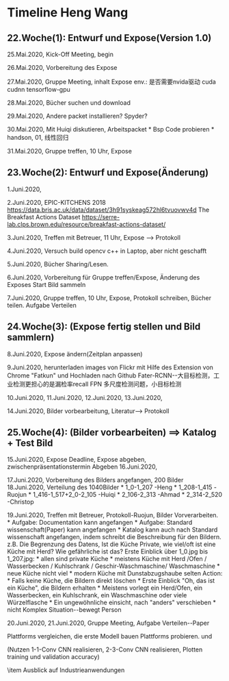 # Timeline Heng Wang

## 22.Woche(1): Entwurf und Expose(Version 1.0)

25.Mai.2020, Kick-Off Meeting, begin

26.Mai.2020, Vorbereitung des Expose

27.Mai.2020, Gruppe Meeting, inhalt Expose
	env.: 是否需要nvida驱动 cuda cudnn tensorflow-gpu  

28.Mai.2020, Bücher suchen und download

29.Mai.2020, Andere packet installieren? Spyder? 

30.Mai.2020, Mit Huiqi diskutieren, Arbeitspacket
	* Bsp Code probieren
	* handson, 01, 线性回归

31.Mai.2020, Gruppe treffen, 10 Uhr, Expose

## 23.Woche(2): Entwurf und Expose(Änderung)

1.Juni.2020,

2.Juni.2020,
	EPIC-KITCHENS 2018
	https://data.bris.ac.uk/data/dataset/3h91syskeag572hl6tvuovwv4d
	The Breakfast Actions Dataset
	https://serre-lab.clps.brown.edu/resource/breakfast-actions-dataset/

3.Juni.2020, Treffen mit Betreuer, 11 Uhr, Expose --> Protokoll

4.Juni.2020, Versuch build opencv c++ in Laptop, aber nicht geschafft

5.Juni.2020, Bücher Sharing/Lesen.

6.Juni.2020, Vorbereitung für Gruppe treffen/Expose, Änderung des Exposes
    Start Bild sammeln

7.Juni.2020, Gruppe treffen, 10 Uhr, Expose, Protokoll schreiben, Bücher teilen. Aufgabe Verteilen

## 24.Woche(3): (Expose fertig stellen und Bild sammlern)

8.Juni.2020, Expose ändern(Zeitplan anpassen)

9.Juni.2020, herunterladen images von Flickr mit Hilfe des Extension von Chrome "Fatkun" und Hochladen nach Github
    Fater-RCNN--大目标检测，工业检测更担心的是漏检率recall
    FPN 多尺度检测问题，小目标检测

10.Juni.2020,
11.Juni.2020,
12.Juni.2020,
13.Juni.2020, 

14.Juni.2020, Bilder vorbearbeitung, Literatur--> Protokoll

## 25.Woche(4): (Bilder vorbearbeiten) ==> Katalog + Test Bild 
15.Juni.2020, Expose Deadline, Expose abgeben, zwischenpräsentationstermin Abgeben
16.Juni.2020,

17.Juni.2020, Vorbereitung des Bilders angefangen, 200 Bilder
18.Juni.2020, Verteilung des 1040Bilder
	* 1_0-1_207 			-Heng
	* 1_208-1_415			-Ruojun
	* 1_416-1_517+2_0-2_105	-Huiqi
	* 2_106-2_313			-Ahmad
	* 2_314-2_520			-Christop

19.Juni.2020, Treffen mit Betreuer, Protokoll-Ruojun, Bilder Vorverarbeiten.
	* Aufgabe: Documentation kann angefangen
	* Aufgabe: Standard wissenschaft(Paper) kann angefangen
	* Katalog kann auch nach Standard wissenschaft angefangen, indem schreibt die Beschreibung für den Bildern. z.B. Die Begrenzung des Datens, Ist die Küche Private, wie viel/oft ist eine Küche mit Herd? Wie gefährliche ist das?
	Erste Einblick über 1_0.jpg bis 1_207.jpg:
		* allen sind private Küche
		* meistens Küche mit Herd /Ofen / Wasserbecken / Kuhlschrank / Geschir-Waschmaschine/ Waschmaschine
		* neue Küche nicht viel
		* modern Küche mit Dunstabzugshaube selten
	Action:
		* Falls keine Küche, die Bildern direkt löschen
		* Erste Einblick "Oh, das ist ein Küche", die Bildern erhalten
		* Meistens vorlegt ein Herd/Ofen, ein Wasserbecken, ein Kuhlschrank, ein Waschmaschine oder viele Würzelflasche
		* Ein ungewöhnliche einsicht, nach "anders" verschieben
		* nicht Komplex Situation--bewegt Person

20.Juni.2020,
21.Juni.2020, Gruppe Meeting, Aufgabe Verteilen--Paper
































































Plattforms vergleichen, die erste Modell bauen
Plattforms probieren. und 

(Nutzen 1-1-Conv CNN realisieren, 2-3-Conv CNN realisieren, Plotten training und validation accuracy)




\item Ausblick auf Industrieanwendungen



















